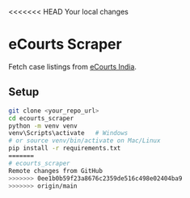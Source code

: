 <<<<<<< HEAD
Your local changes
# eCourts Scraper

Fetch case listings from [eCourts India](https://services.ecourts.gov.in/ecourtindia_v6/).

## Setup
```bash
git clone <your_repo_url>
cd ecourts_scraper
python -m venv venv
venv\Scripts\activate   # Windows
# or source venv/bin/activate on Mac/Linux
pip install -r requirements.txt
=======
# ecourts_scraper
Remote changes from GitHub
>>>>>>> 0ee1b0b59f23a8676c2359de516c498e02404ba9
>>>>>>> origin/main
